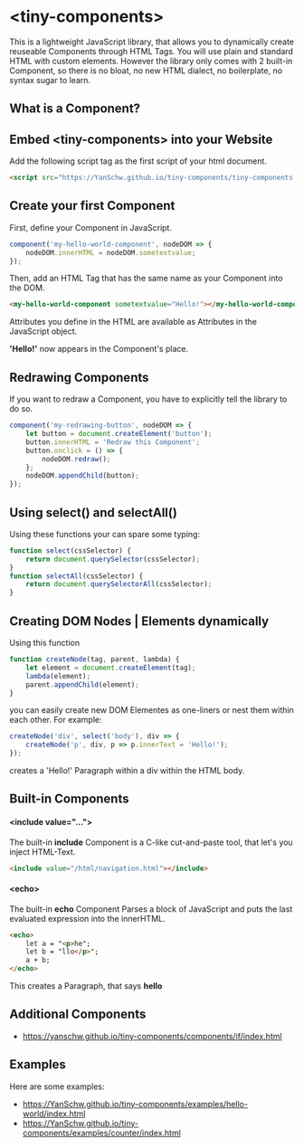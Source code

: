 # &lt;tiny-components&gt;

This is a lightweight JavaScript library, that allows you to dynamically create reuseable Components through HTML Tags.
You will use plain and standard HTML with custom elements. However the library only comes with 2 built-in Component, so there is no bloat, no new HTML dialect, no boilerplate, no syntax sugar to learn.

## What is a Component?

## Embed &lt;tiny-components&gt; into your Website
Add the following script tag as the first script of your html document.
```HTML
<script src="https://YanSchw.github.io/tiny-components/tiny-components.js"></script>
```

## Create your first Component
First, define your Component in JavaScript.
```js
component('my-hello-world-component', nodeDOM => {
    nodeDOM.innerHTML = nodeDOM.sometextvalue;
});
```
Then, add an HTML Tag that has the same name as your Component into the DOM.
```HTML
<my-hello-world-component sometextvalue="Hello!"></my-hello-world-component>
```
Attributes you define in the HTML are available as Attributes in the JavaScript object.

**'Hello!'** now appears in the Component's place.

## Redrawing Components
If you want to redraw a Component, you have to explicitly tell the library to do so.
```js
component('my-redrawing-button', nodeDOM => {
    let button = document.createElement('button');
    button.innerHTML = 'Redraw this Component';
    button.onclick = () => {
        nodeDOM.redraw();
    };
    nodeDOM.appendChild(button);
});
```

## Using select() and selectAll()
Using these functions your can spare some typing:
```js
function select(cssSelector) {
    return document.querySelector(cssSelector);
}
function selectAll(cssSelector) {
    return document.querySelectorAll(cssSelector);
}
```

## Creating DOM Nodes | Elements dynamically

Using this function
```js
function createNode(tag, parent, lambda) {
    let element = document.createElement(tag);
    lambda(element);
    parent.appendChild(element);
}
```
you can easily create new DOM Elementes as one-liners or nest them within each other. For example:
```js
createNode('div', select('body'), div => {
    createNode('p', div, p => p.innerText = 'Hello!');
});
```
creates a 'Hello!' Paragraph within a div within the HTML body.

## Built-in Components

#### &lt;include value="..."&gt;
The built-in **include** Component is a C-like cut-and-paste tool, that let's you inject HTML-Text.
```HTML
<include value="/html/navigation.html"></include>
```

#### &lt;echo&gt;
The built-in **echo** Component Parses a block of JavaScript and puts the last evaluated expression into the innerHTML.
```HTML
<echo>
    let a = "<p>he";
    let b = "llo</p>";
    a + b;
</echo>
```
This creates a Paragraph, that says **hello**

## Additional Components
- https://yanschw.github.io/tiny-components/components/if/index.html

## Examples
Here are some examples:
- https://YanSchw.github.io/tiny-components/examples/hello-world/index.html
- https://YanSchw.github.io/tiny-components/examples/counter/index.html